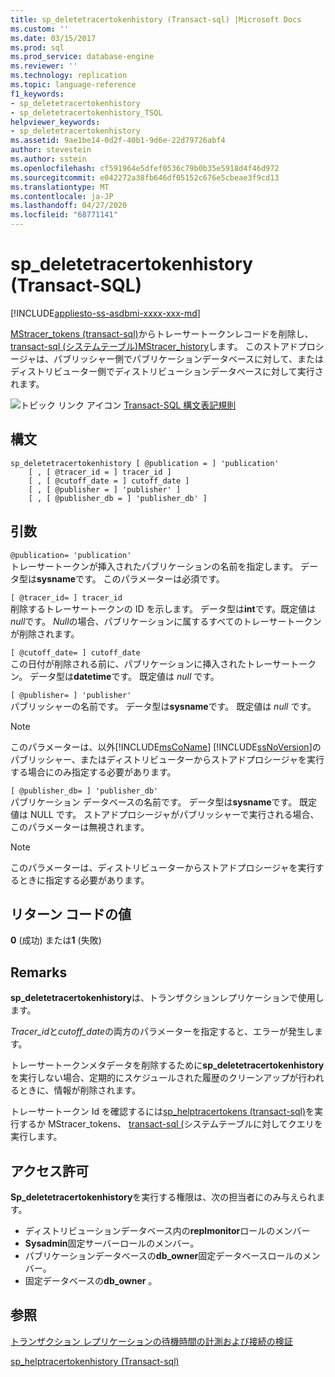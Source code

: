 ```yaml
---
title: sp_deletetracertokenhistory (Transact-sql) |Microsoft Docs
ms.custom: ''
ms.date: 03/15/2017
ms.prod: sql
ms.prod_service: database-engine
ms.reviewer: ''
ms.technology: replication
ms.topic: language-reference
f1_keywords:
- sp_deletetracertokenhistory
- sp_deletetracertokenhistory_TSQL
helpviewer_keywords:
- sp_deletetracertokenhistory
ms.assetid: 9ae1be14-0d2f-40b1-9d6e-22d79726abf4
author: stevestein
ms.author: sstein
ms.openlocfilehash: cf591964e5dfef0536c79b0b35e5918d4f46d972
ms.sourcegitcommit: e042272a38fb646df05152c676e5cbeae3f9cd13
ms.translationtype: MT
ms.contentlocale: ja-JP
ms.lasthandoff: 04/27/2020
ms.locfileid: "68771141"
---
```

# <a name="sp_deletetracertokenhistory-transact-sql"></a>sp_deletetracertokenhistory (Transact-SQL)

[!INCLUDE[appliesto-ss-asdbmi-xxxx-xxx-md](../../includes/appliesto-ss-asdbmi-xxxx-xxx-md.md)]

[MStracer_tokens &#40;transact-sql&#41;](../../relational-databases/system-tables/mstracer-tokens-transact-sql.md)からトレーサートークンレコードを削除し、 [transact-sql &#40;システムテーブル&#41;MStracer_history](../../relational-databases/system-tables/mstracer-history-transact-sql.md)します。 このストアドプロシージャは、パブリッシャー側でパブリケーションデータベースに対して、またはディストリビューター側でディストリビューションデータベースに対して実行されます。

![トピック リンク アイコン](../../database-engine/configure-windows/media/topic-link.gif "トピック リンク アイコン") [Transact-SQL 構文表記規則](../../t-sql/language-elements/transact-sql-syntax-conventions-transact-sql.md)

## <a name="syntax"></a>構文

```
sp_deletetracertokenhistory [ @publication = ] 'publication'
    [ , [ @tracer_id = ] tracer_id ]
    [ , [ @cutoff_date = ] cutoff_date ]
    [ , [ @publisher = ] 'publisher' ]
    [ , [ @publisher_db = ] 'publisher_db' ]
```

## <a name="arguments"></a>引数

`@publication= 'publication'`  
トレーサートークンが挿入されたパブリケーションの名前を指定します。 データ型は**sysname**です。 このパラメーターは必須です。

`[ @tracer_id= ] tracer_id`  
削除するトレーサートークンの ID を示します。 データ型は**int**です。既定値は*null*です。 *Null*の場合、パブリケーションに属するすべてのトレーサートークンが削除されます。

`[ @cutoff_date= ] cutoff_date`  
この日付が削除される前に、パブリケーションに挿入されたトレーサートークン。 データ型は**datetime**です。 既定値は *null* です。

`[ @publisher= ] 'publisher'`  
パブリッシャーの名前です。 データ型は**sysname**です。 既定値は *null* です。

> [!NOTE]
> このパラメーターは、以外[!INCLUDE[msCoName](../../includes/msconame-md.md)] [!INCLUDE[ssNoVersion](../../includes/ssnoversion-md.md)]のパブリッシャー、またはディストリビューターからストアドプロシージャを実行する場合にのみ指定する必要があります。

`[ @publisher_db= ] 'publisher_db'`  
パブリケーション データベースの名前です。 データ型は**sysname**です。 既定値は NULL です。 ストアドプロシージャがパブリッシャーで実行される場合、このパラメーターは無視されます。

> [!NOTE]
> このパラメーターは、ディストリビューターからストアドプロシージャを実行するときに指定する必要があります。

## <a name="return-code-values"></a>リターン コードの値

**0** (成功) または**1** (失敗)

## <a name="remarks"></a>Remarks

**sp_deletetracertokenhistory**は、トランザクションレプリケーションで使用します。  

*Tracer_id*と*cutoff_date*の両方のパラメーターを指定すると、エラーが発生します。

トレーサートークンメタデータを削除するために**sp_deletetracertokenhistory**を実行しない場合、定期的にスケジュールされた履歴のクリーンアップが行われるときに、情報が削除されます。

トレーサートークン Id を確認するには[sp_helptracertokens &#40;transact-sql&#41;](../../relational-databases/system-stored-procedures/sp-helptracertokens-transact-sql.md)を実行するか MStracer_tokens、 [transact-sql &#40;](../../relational-databases/system-tables/mstracer-tokens-transact-sql.md)システムテーブルに対してクエリを実行します。

## <a name="permissions"></a>アクセス許可

**Sp_deletetracertokenhistory**を実行する権限は、次の担当者にのみ与えられます。

- ディストリビューションデータベース内の**replmonitor**ロールのメンバー
- **Sysadmin**固定サーバーロールのメンバー。
- パブリケーションデータベースの**db_owner**固定データベースロールのメンバー。
- 固定データベースの**db_owner** 。

## <a name="see-also"></a>参照

[トランザクション レプリケーションの待機時間の計測および接続の検証](../../relational-databases/replication/monitor/measure-latency-and-validate-connections-for-transactional-replication.md)

[sp_helptracertokenhistory &#40;Transact-sql&#41;](../../relational-databases/system-stored-procedures/sp-helptracertokenhistory-transact-sql.md)
